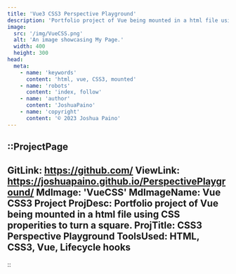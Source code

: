 ```yaml
---
title: 'Vue3 CSS3 Perspective Playground'
description: 'Portfolio project of Vue being mounted in a html file using CSS properities to turn a square.'
image:
  src: '/img/VueCSS.png'
  alt: 'An image showcasing My Page.'
  width: 400
  height: 300
head:
  meta:
    - name: 'keywords'
      content: 'html, vue, CSS3, mounted'
    - name: 'robots'
      content: 'index, follow'
    - name: 'author'
      content: 'JoshuaPaino'
    - name: 'copyright'
      content: '© 2023 Joshua Paino'
---
```


::ProjectPage
---
GitLink: https://github.com/
ViewLink: https://joshuapaino.github.io/PerspectivePlayground/
MdImage: 'VueCSS'
MdImageName: Vue CSS3 Project
ProjDesc: Portfolio project of Vue being mounted in a html file using CSS properities to turn a square.
ProjTitle: CSS3 Perspective Playground
ToolsUsed: HTML, CSS3, Vue, Lifecycle hooks
---

::
